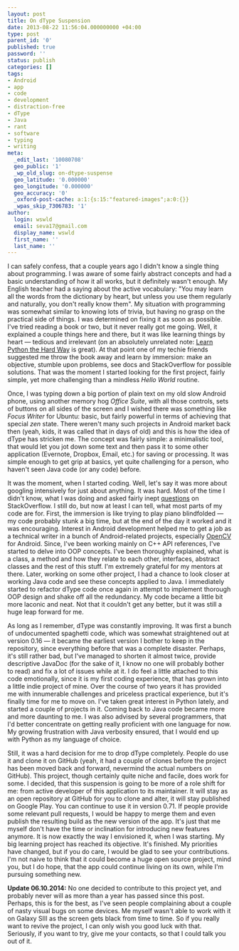 ```yaml
---
layout: post
title: On dType Suspension
date: 2013-08-22 11:56:04.000000000 +04:00
type: post
parent_id: '0'
published: true
password: ''
status: publish
categories: []
tags:
- Android
- app
- code
- development
- distraction-free
- dType
- Java
- rant
- software
- typing
- writing
meta:
  _edit_last: '10080708'
  geo_public: '1'
  _wp_old_slug: on-dtype-suspense
  geo_latitude: '0.000000'
  geo_longitude: '0.000000'
  geo_accuracy: '0'
  _oxford-post-cache: a:1:{s:15:"featured-images";a:0:{}}
  _wpas_skip_7306783: '1'
author:
  login: wswld
  email: seva17@gmail.com
  display_name: wswld
  first_name: ''
  last_name: ''
---
```


I can safely confess, that a couple years ago I didn't know a single thing 
about programming. I was aware of some fairly abstract concepts and had a basic 
understanding of how it all works, but it definitely wasn't enough. My English 
teacher had a saying about the active vocabulary: "You may learn all the words 
from the dictionary by heart, but unless you use them regularly and naturally, 
you don't really know them". My situation with programming was somewhat similar 
to knowing lots of trivia, but having no grasp on the practical side of things. 
I was determined on fixing it as soon as possible. I've tried reading a book or 
two, but it never really got me going. Well, it explained a couple things here 
and there, but it was like learning things by heart — tedious and irrelevant 
(on an absolutely unrelated note: [Learn Python the Hard Way](
http://learnpythonthehardway.org/book/) is great). At that point one of my 
techie friends suggested me throw the book away and learn by immersion: make an 
objective, stumble upon problems, see docs and StackOverflow for possible 
solutions. That was the moment I started looking for the first project, fairly 
simple, yet more challenging than a mindless *Hello World* routine.

Once, I was typing down a big portion of plain text on my old slow Android 
phone, using another memory hog *Office Suite*, with all those controls, sets 
of buttons on all sides of the screen and I wished there was something like 
*Focus Writer* for Ubuntu: basic, but fairly powerful in terms of achieving 
that special *zen* state. There weren't many such projects in Android market 
back then (yeah, kids, it was called that in days of old) and this is how the 
idea of dType has stricken me. The concept was fairly simple: a minimalistic 
tool, that would let you jot down some text and then pass it to some other 
application (Evernote, Dropbox, Email, etc.) for saving or processing. It was 
simple enough to get grip at basics, yet quite challenging for a person, who 
haven't seen Java code (or any code) before.

It was the moment, when I started coding. Well, let's say it was more about 
googling intensively for just about anything. It was hard. Most of the time I 
didn't know, what I was doing and asked fairly inept [questions](
http://stackoverflow.com/users/1349940/vsevolod-glumov?tab=questions) on 
StackOverflow. I still do, but now at least I can tell, what most parts of my 
code are for. First, the immersion is like trying to play piano blindfolded — 
my code probably stunk a big time, but at the end of the day it worked and it 
was encouraging. Interest in Android development helped me to get a job as a 
technical writer in a bunch of Android-related projects, especially [OpenCV](
http://opencv.org/) for Android. Since, I've been working mainly on C++ API 
references, I've started to delve into OOP concepts. I've been thoroughly 
explained, what is a class, a method and how they relate to each other, 
interfaces, abstract classes and the rest of this stuff. I'm extremely grateful 
for my mentors at there. Later, working on some other project, I had a chance 
to look closer at working Java code and see these concepts applied to Java. I 
immediately started to refactor dType code once again in attempt to implement 
thorough OOP design and shake off all the redundancy. My code became a little 
bit more laconic and neat. Not that it couldn't get any better, but it was 
still a huge leap forward for me.

As long as I remember, dType was constantly improving. It was first a bunch of 
undocumented spaghetti code, which was somewhat straightened out at version 
0.16 — it became the earliest version I bother to keep in the repository, since 
everything before that was a complete disaster. Perhaps, it's still rather bad, 
but I've managed to shorten it almost twice, provide descriptive JavaDoc (for 
the sake of it, I know no one will probably bother to read) and fix a lot of 
issues while at it. I do feel a little attached to this code emotionally, since 
it is my first coding experience, that has grown into a little indie project of 
mine. Over the course of two years it has provided me with innumerable 
challenges and priceless practical experience, but it's finally time for me to 
move on. I've taken great interest in Python lately, and started a couple of 
projects in it. Coming back to Java code became more and more daunting to me. I 
was also advised by several programmers, that I'd better concentrate on getting 
really proficient with one language for now. My growing frustration with Java 
verbosity ensured, that I would end up with Python as my language of choice.

Still, it was a hard decision for me to drop dType completely. People do use it 
and clone it on GitHub (yeah, it had a couple of clones before the 
project has been moved back and forward, nevermind the actual numbers on 
GitHub). This project, though certainly quite niche and facile, does work for 
some. I decided, that this suspension is going to be more of a role shift for 
me: from active developer of this application to its maintainer. It will stay 
as an open repository at GitHub for you to clone and alter, it will stay 
published on Google Play. You can continue to use it in version 0.71. If people 
provide some relevant pull requests, I would be happy to merge them and even 
publish the resulting build as the new version of the app. It's just that me 
myself don't have the time or inclination for introducing new features anymore. 
It is now exactly the way I envisioned it, when I was starting. My big learning 
project has reached its objective. It's finished. My priorities have changed, 
but if you do care, I would be glad to see your contributions. I'm not naive to 
think that it could become a huge open source project, mind you, but I do hope, 
that the app could continue living on its own, while I'm pursuing something new.

**Update 06.10.2014:** No one decided to contribute to this project yet, and 
probably never will as more than a year has passed since this post. Perhaps, 
this is for the best, as I've seen people complaining about a couple of nasty 
visual bugs on some devices. Me myself wasn't able to work with it on Galaxy 
SIII as the screen gets black from time to time. So if you really want to 
revive the project, I can only wish you good luck with that. Seriously, if you 
want to try, give me your contacts, so that I could talk you out of it.

